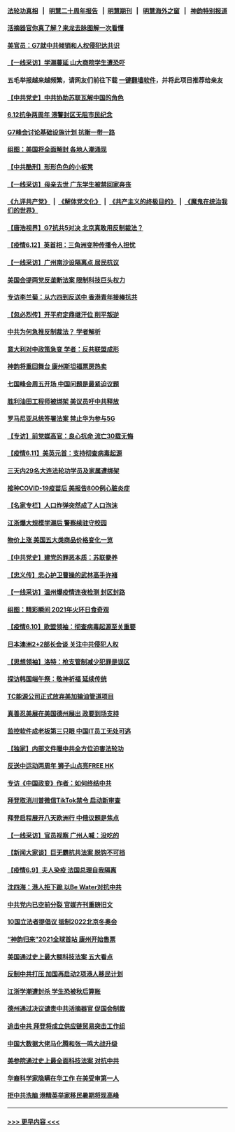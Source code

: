 #### [法轮功真相](https://github.com/gfw-breaker/truth/blob/master/README.md?t=0) &nbsp;&nbsp;|&nbsp;&nbsp; [明慧二十周年报告](https://github.com/gfw-breaker/mh-reports/blob/master/README.md?t=0) &nbsp;&nbsp;|&nbsp;&nbsp;[明慧期刊](https://github.com/gfw-breaker/mh-qikan) &nbsp;&nbsp;|&nbsp;&nbsp; [明慧海外之窗](https://github.com/gfw-breaker/mh-news/blob/master/README.md?t=0) &nbsp;&nbsp;|&nbsp;&nbsp; [神韵特别报道](https://github.com/gfw-breaker/mh-news/blob/master/shenyun.md?t=0)
#### [活摘器官你真了解？来龙去脉图解一次看懂](../pages/nf4514/n13013820.md?t=06132002) 
#### [美官员：G7就中共倾销和人权侵犯达共识](../pages/nf4514/n13018231.md?t=06132002) 
#### [【一线采访】学潮蔓延 山大商院学生遭恐吓](../pages/nf4514/n13018257.md?t=06132002) 
#### 五毛举报越来越频繁，请网友们前往下载 [一键翻墙软件](https://github.com/gfw-breaker/ssr-accounts)，并将此项目推荐给亲友
#### [【中共党史】中共协助苏联瓦解中国的角色](../pages/nf4514/n13018109.md?t=06132002) 
#### [6.12抗争两周年 港警封区无阻市民纪念](../pages/nf4514/n13017855.md?t=06132002) 
#### [G7峰会讨论基础设施计划 抗衡一带一路](../pages/nf4514/n13017810.md?t=06132002) 
#### [组图：美国将全面解封 各地人潮涌现](../pages/nf4514/n13017398.md?t=06132002) 
#### [【中共酷刑】形形色色的小板凳](../pages/nf4514/n13016442.md?t=06132002) 
#### [【一线采访】母亲去世 广东学生被禁回家奔丧](../pages/nf4514/n13017817.md?t=06132002) 
#### [《九评共产党》](https://github.com/begood0513/9ping.md/blob/master/README.md) &nbsp;|&nbsp; [《解体党文化》](../../../../jtdwh.md/blob/master/README.md)  &nbsp;|&nbsp; [《共产主义的终极目的》](../../../../gczydzjmd.md/blob/master/README.md) &nbsp;|&nbsp; [《魔鬼在统治我们的世界》](../../../../mgztzwmdsj.md/blob/master/README.md) 
#### [【唐浩视界】G7抗共5对决 北京真敢用反制裁法？](../pages/nf4514/n13017693.md?t=06132002) 
#### [【疫情6.12】英首相：三角洲变种传播令人担忧](../pages/nf4514/n13017379.md?t=06132002) 
#### [【一线采访】广州南沙设隔离点 居民抗议](../pages/nf4514/n13016473.md?t=06132002) 
#### [美国会提两党反垄断法案 限制科技巨头权力](../pages/nf4514/n13016438.md?t=06132002) 
#### [专访李兰菊：从六四到反送中 香港青年接棒抗共](../pages/nf4514/n13016408.md?t=06132002) 
#### [【忽必烈传】开平府定鼎继汗位 削平叛逆](../pages/nf4514/n13001599.md?t=06132002) 
#### [中共为何急推反制裁法？ 学者解析](../pages/nf4514/n13016503.md?t=06132002) 
#### [意大利对中政策急变 学者：反共联盟成形](../pages/nf4514/n13014345.md?t=06132002) 
#### [神韵将重回舞台 康州斯坦福票房热卖](../pages/nf4514/n13016034.md?t=06132002) 
#### [七国峰会周五开场 中国问题是最紧迫议题](../pages/nf4514/n13016362.md?t=06132002) 
#### [胜利油田工程师被绑架 美议员吁中共释放](../pages/nf4514/n13016246.md?t=06132002) 
#### [罗马尼亚总统签署法案 禁止华为参与5G](../pages/nf4514/n13015943.md?t=06132002) 
#### [【专访】前党媒高官：良心抗命 流亡30载无悔](../pages/nf4514/n13015689.md?t=06132002) 
#### [【疫情6.11】美英元首：支持彻查病毒起源](../pages/nf4514/n13015207.md?t=06132002) 
#### [三天内29名大连法轮功学员及家属遭绑架](../pages/nf4514/n13012641.md?t=06132002) 
#### [接种COVID-19疫苗后 美报告800例心脏炎症](../pages/nf4514/n13013900.md?t=06132002) 
#### [【名家专栏】人口炸弹突然成了人口泡沫](../pages/nf4514/n13012901.md?t=06132002) 
#### [江浙爆大规模学潮后 警察续驻守校园](../pages/nf4514/n13013665.md?t=06132002) 
#### [物价上涨 美国五大类商品价格变化一览](../pages/nf4514/n13013724.md?t=06132002) 
#### [【中共党史】建党的罪恶本质：苏联豢养](../pages/nf4514/n13011888.md?t=06132002) 
#### [【忠义传】忠心护卫曹操的武林高手许褚](../pages/nf4514/n13008207.md?t=06132002) 
#### [【一线采访】温州爆疫情连夜检测 封区封路](../pages/nf4514/n13013442.md?t=06132002) 
#### [组图：精彩瞬间 2021年火环日食奇观](../pages/nf4514/n13013098.md?t=06132002) 
#### [【疫情6.10】欧盟领袖：彻查病毒起源至关重要](../pages/nf4514/n13012420.md?t=06132002) 
#### [日本澳洲2+2部长会谈 关注中共侵犯人权](../pages/nf4514/n13011324.md?t=06132002) 
#### [【思想领袖】洛特：枪支管制减少犯罪是误区](../pages/nf4514/n12940574.md?t=06132002) 
#### [探访韩国端午祭：敬神祈福 延续传统](../pages/nf4514/n13011474.md?t=06132002) 
#### [TC能源公司正式放弃美加输油管道项目](../pages/nf4514/n13011675.md?t=06132002) 
#### [真善忍美展在美国德州展出 政要到场支持](../pages/nf4514/n13010579.md?t=06132002) 
#### [监控软件成老板第三只眼 中国IT员工无处可逃](../pages/nf4514/n13011171.md?t=06132002) 
#### [【独家】内部文件曝中共全方位迫害法轮功](../pages/nf4514/n12998099.md?t=06132002) 
#### [反送中运动两周年 狮子山点亮FREE HK](../pages/nf4514/n13010961.md?t=06132002) 
#### [专访《中国政变》作者：如何终结中共](../pages/nf4514/n13010323.md?t=06132002) 
#### [拜登取消川普微信TikTok禁令 启动新审查](../pages/nf4514/n13010792.md?t=06132002) 
#### [拜登启程展开八天欧洲行 中俄议题是焦点](../pages/nf4514/n13010507.md?t=06132002) 
#### [【一线采访】官员视察 广州人喊：没吃的](../pages/nf4514/n13010469.md?t=06132002) 
#### [【新闻大家谈】巨无霸抗共法案 脱钩不可挡](../pages/nf4514/n13008851.md?t=06132002) 
#### [【疫情6.9】夫人染疫 法国总理自我隔离](../pages/nf4514/n13009873.md?t=06132002) 
#### [沈四海：港人拒下跪 以Be Water对抗中共](../pages/nf4514/n13009526.md?t=06132002) 
#### [中共党内已空前分裂 官媒齐刊重磅旧文](../pages/nf4514/n13009978.md?t=06132002) 
#### [10国立法者提倡议 抵制2022北京冬奥会](../pages/nf4514/n13008877.md?t=06132002) 
#### [“神韵归来”2021全球首站 康州开始售票](../pages/nf4514/n13009163.md?t=06132002) 
#### [美国通过史上最大额科技法案 五大看点](../pages/nf4514/n13008950.md?t=06132002) 
#### [反制中共打压 加国再启动2项港人移民计划](../pages/nf4514/n13008531.md?t=06132002) 
#### [江浙学潮遭封杀 学生恐被秋后算账](../pages/nf4514/n13007968.md?t=06132002) 
#### [德州通过决议谴责中共活摘器官 促国会制裁](../pages/nf4514/n13009046.md?t=06132002) 
#### [追击中共 拜登将成立供应链贸易突击工作组](../pages/nf4514/n13007965.md?t=06132002) 
#### [中国大数据大佬马化腾和张一鸣大战升级](../pages/nf4514/n13008825.md?t=06132002) 
#### [美参院通过史上最全面科技法案 对抗中共](../pages/nf4514/n13007924.md?t=06132002) 
#### [华裔科学家隐瞒在华工作 在美受审第一人](../pages/nf4514/n13008002.md?t=06132002) 
#### [拒中共洗脑 港精英举家移民暑期将现高峰](../pages/nf4514/n13008457.md?t=06132002) 

----
#### [ >>> 更早内容 <<< ](../indexes/nf4514-earlier.md)
